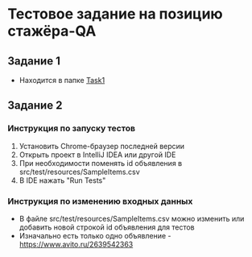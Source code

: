 # Тестовое задание на позицию стажёра-QA
## Задание 1
* Находится в папке [Task1](/Task1/TestPlan.md)
## Задание 2
### Инструкция по запуску тестов
1. Установить Chrome-браузер последней версии
2. Открыть проект в IntelliJ IDEA или другой IDE 
3. При необходимости поменять id объявления в src/test/resources/SampleItems.csv
4. В IDE нажать "Run Tests"
### Инструкция по изменению входных данных
* В файле src/test/resources/SampleItems.csv можно изменить или добавить новой строкой id объявления для тестов
* Изначально есть только одно объявление - https://www.avito.ru/2639542363